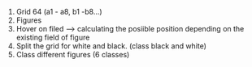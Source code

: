 


1. Grid 64 (a1 - a8, b1 -b8...)
2. Figures
3. Hover on filed  --> calculating the posiible position depending on the existing field of figure 
4. Split the grid for white and black. (class black and white)
5. Class different figures (6 classes)

